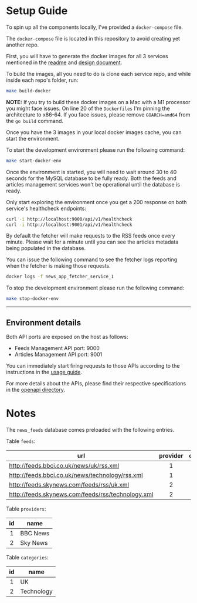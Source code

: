 # Setup Guide

To spin up all the components locally, I've provided a `docker-compose` file.

The `docker-compose` file is located in this repository to avoid creating yet another repo.

First, you will have to generate the docker images for all 3 services mentioned in the [readme](README.md) and [design document](SYSTEM_DESIGN.md).

To build the images, all you need to do is clone each service repo, and while inside each repo's folder, run:

```bash
make build-docker
```

**NOTE:** If you try to build these docker images on a Mac with a M1 processor you might face issues. On line 20 of the `Dockerfiles` I'm pinning the architecture to x86-64. If you face issues, please remove `GOARCH=amd64` from the `go build` command.

Once you have the 3 images in your local docker images cache, you can start the environment.

To start the development environment please run the following command:

```bash
make start-docker-env
```

Once the environment is started, you will need to wait around 30 to 40 seconds for the MySQL database to be fully ready. Both the feeds and articles management services won't be operational until the database is ready.

Only start exploring the environment once you get a 200 response on both service's healthcheck endpoints:

```bash
curl -i http://localhost:9000/api/v1/healthcheck
curl -i http://localhost:9001/api/v1/healthcheck
```

By default the fetcher will make requests to the RSS feeds once every minute.
Please wait for a minute until you can see the articles metadata being populated in the database.

You can issue the following command to see the fetcher logs reporting when the fetcher is making those requests.

```bash
docker logs -f news_app_fetcher_service_1
```

To stop the development environment please run the following command:

```bash
make stop-docker-env
```

---

## Environment details

Both API ports are exposed on the host as follows:

- Feeds Management API port: 9000
- Articles Management API port: 9001

You can immediately start firing requests to those APIs according to the instructions in the [usage guide](USAGE.md).

For more details about the APIs, please find their respective specifications in the [openapi directory](openapi).

# Notes

The `news_feeds` database comes preloaded with the following entries.

Table `feeds`:

| url                                               | provider | category | enabled |
| ------------------------------------------------- | :------: | :------: | :-----: |
| http://feeds.bbci.co.uk/news/uk/rss.xml           |    1     |    1     |  true   |
| http://feeds.bbci.co.uk/news/technology/rss.xml   |    1     |    2     |  true   |
| http://feeds.skynews.com/feeds/rss/uk.xml         |    2     |    1     |  true   |
| http://feeds.skynews.com/feeds/rss/technology.xml |    2     |    2     |  true   |

Table `providers`:

| id  | name     |
| :-: | -------- |
|  1  | BBC News |
|  2  | Sky News |

Table `categories`:

| id  | name       |
| :-: | ---------- |
|  1  | UK         |
|  2  | Technology |
